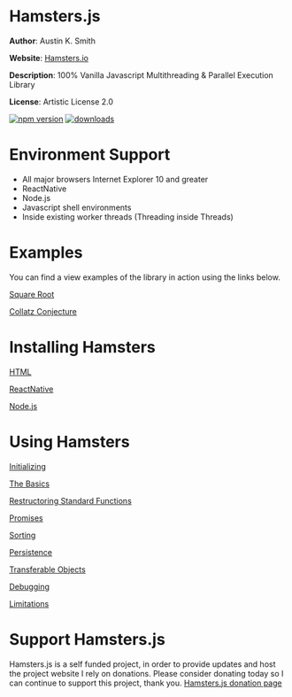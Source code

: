 # Hamsters.js

**Author**: Austin K. Smith

**Website**: [Hamsters.io](http://www.hamsters.io)

**Description**: 100% Vanilla Javascript Multithreading & Parallel Execution Library

**License**: Artistic License 2.0

[![npm version](https://img.shields.io/npm/v/hamsters.js.svg?style=flat-square)](https://www.npmjs.com/package/hamsters.js)
[![downloads](https://img.shields.io/npm/dm/hamsters.js.svg?style=flat-square)](https://www.npmjs.com/package/hamsters.js)

# Environment Support

- All major browsers Internet Explorer 10 and greater
- ReactNative
- Node.js
- Javascript shell environments
- Inside existing worker threads (Threading inside Threads)

# Examples

You can find a view examples of the library in action using the links below.

[Square Root](https://www.hamsters.io/examples/square-root)

[Collatz Conjecture](https://www.hamsters.io/examples/collatz-conjecture)

# Installing Hamsters

[HTML](https://www.hamsters.io/wiki/html)

[ReactNative](https://www.hamsters.io/wiki/react-native)

[Node.js](https://www.hamsters.io/wiki/node)

# Using Hamsters

[Initializing](https://www.hamsters.io/wiki/initializing)

[The Basics](https://www.hamsters.io/wiki/basics)

[Restructoring Standard Functions](https://www.hamsters.io/wiki/restructuring)

[Promises](https://www.hamsters.io/wiki/promises)

[Sorting](https://www.hamsters.io/wiki/sorting)

[Persistence](https://www.hamsters.io/wiki/persistence)

[Transferable Objects](https://www.hamsters.io/wiki/transferables)

[Debugging](https://www.hamsters.io/wiki/debugging)

[Limitations](https://www.hamsters.io/wiki/limitations)

# Support Hamsters.js

Hamsters.js is a self funded project, in order to provide updates and host the project website I rely on donations. Please consider donating today so I can continue to support this project, thank you. [Hamsters.js donation page](https://www.hamsters.io/donate)
